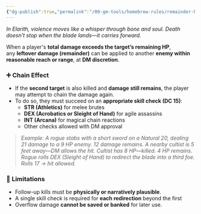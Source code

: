 ```yaml
---
{"dg-publish":true,"permalink":"/00-gm-tools/homebrew-rules/remainder-hit-points-overflow-damage-rule/"}
---
```


_In Elarith, violence moves like a whisper through bone and soul. Death doesn’t stop when the blade lands—it carries forward._

When a player's **total damage exceeds the target’s remaining HP**, any **leftover damage (remainder)** can be applied to another **enemy within reasonable reach or range**, at **DM discretion**.

### ➕ **Chain Effect**

- If the **second target** is also killed and **damage still remains**, the player may attempt to chain the damage again.
- To do so, they must succeed on an **appropriate skill check (DC 15)**:
    - **STR (Athletics)** for melee brutes
    - **DEX (Acrobatics or Sleight of Hand)** for agile assassins
    - **INT (Arcana)** for magical chain reactions
    - Other checks allowed with DM approval

> _Example: A rogue stabs with a short sword on a Natural 20, dealing 21 damage to a 9 HP enemy. 12 damage remains. A nearby cultist is 5 feet away—DM allows the hit. Cultist has 8 HP—killed. 4 HP remains. Rogue rolls DEX (Sleight of Hand) to redirect the blade into a third foe. Rolls 17 → hit allowed._

### 🔗 **Limitations**

- Follow-up kills must be **physically or narratively plausible**.
- A single skill check is required for **each redirection** beyond the first
- Overflow damage **cannot be saved or banked** for later use.